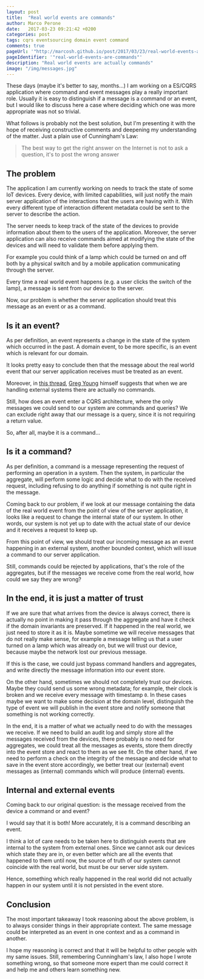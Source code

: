 ```yaml
---
layout: post
title:  "Real world events are commands"
author: Marco Perone
date:   2017-03-23 09:21:42 +0200
categories: post
tags: cqrs eventsourcing domain event command
comments: true
pageUrl: '"http://marcosh.github.io/post/2017/03/23/real-world-events-are-commands.html"'
pageIdentifier: '"real-world-events-are-commands"'
description: "Real world events are actually commands"
image: "/img/messages.jpg"
---
```


These days (maybe it's better to say, months...) I am working on a ES/CQRS application where
command and event messages play a really important role. Usually it is easy to distinguish
if a message is a command or an event, but I would like to discuss here a case where deciding
which one was more appropriate was not so trivial.

What follows is probably not the best solution, but I'm presenting it with the hope of receiving
constructive comments and deepening my understanding of the matter. Just a plain use of Cunningham's Law:

> The best way to get the right answer on the Internet is not to ask a question, it's to post the wrong answer

## The problem

The application I am currently working on needs to track the state of some IoT devices. Every device,
with limited capabilities, will just notify the main server application of the interactions that the
users are having with it. With every different type of interaction different metadata could be sent to
the server to describe the action.

The server needs to keep track of the state of the devices to provide information about them to the users
of the application. Moreover, the server application can also receive commands aimed at modifying the
state of the devices and will need to validate them before applying them.

For example you could think of a lamp which could be turned on and off both by a physical switch and
by a mobile application communicating through the server.

Every time a real world event happens (e.g. a user clicks the switch of the lamp), a message is sent
from our device to the server.

Now, our problem is whether the server application should treat this message as an event or as a command.

## Is it an event?

As per definition, an event represents a change in the state of the system which occurred in the past. A domain
event, to be more specific, is an event which is relevant for our domain.

It looks pretty easy to conclude then that the message about the real world event that our server
application receives must be treated as an event.

Moreover, in [this thread](https://groups.google.com/forum/#!msg/dddcqrs/V3Ikh1V3V_c/hRheJkXqttgJ),
[Greg Young](https://twitter.com/gregyoung) himself suggests that when we are handling external
systems there are actually no commands.

Still, how does an event enter a CQRS architecture, where the only messages we could send to our
system are commands and queries?  We can exclude right away that our message is a query, since it is
not requiring a return value.

So, after all, maybe it is a command...

## Is it a command?

As per definition, a command is a message representing the request of performing an operation in a
system. Then the system, in particular the aggregate, will perform some logic and decide what to do
with the received request, including refusing to do anything if something is not quite right in the
message.

Coming back to our problem, if we look at our message containing the data of the real world event
from the point of view of the server application, it looks like a request to change the internal state
of our system. In other words, our system is not yet up to date with the actual state of our device
and it receives a request to keep up.

From this point of view, we should treat our incoming message as an event happening in an external
system, another bounded context, which will issue a command to our server application.

Still, commands could be rejected by applications, that's the role of the aggregates, but if the
messages we receive come from the real world, how could we say they are wrong?

## In the end, it is just a matter of trust

If we are sure that what arrives from the device is always correct, there is actually no point in
making it pass through the aggregate and have it check if the domain invariants are preserved.
If it happened in the real world, we just need to store it as it is. Maybe sometime we will receive
messages that do not really make sense, for example a message telling us that a user turned on a lamp
which was already on, but we will trust our device, because maybe the network lost our
previous message.

If this is the case, we could just bypass command handlers and aggregates, and write directly the
message information into our event store.

On the other hand, sometimes we should not completely trust our devices. Maybe they could
send us some wrong metadata; for example, their clock is broken and we receive every message with
timestamp `0`. In these cases maybe we want to make some decision at the domain level, distinguish
the type of event we will publish in the event store and notify someone that something is
not working correctly.

In the end, it is a matter of what we actually need to do with the messages we receive. If we need
to build an audit log and simply store all the messages received from the devices, there probably is
no need for aggregates, we could treat all the messages as events, store them directly into
the event store and react to them as we see fit. On the other hand, if we need to perform a check
on the integrity of the message and decide what to save in the event store accordingly, we better
treat our (external) event messages as (internal) commands which will produce (internal) events.

## Internal and external events

Coming back to our original question: is the message received from the device a command or and event?

I would say that it is both! More accurately, it is a command describing an event.

I think a lot of care needs to be taken here to distinguish events that are internal to the system
from external ones. Since we cannot ask our devices which state they are in, or even better which
are all the events that happened to them until now, the source of truth of our system cannot coincide
with the real world, but must be our server side system.

Hence, something which really happened in the real world did not actually happen in our system
until it is not persisted in the event store.

## Conclusion

The most important takeaway I took reasoning about the above problem, is to always consider things
in their appropriate context. The same message could be interpreted as an event in one context and
as a command in another.

I hope my reasoning is correct and that it will be helpful to other people with my same issues. Still,
remembering Cunningham's law, I also hope I wrote something wrong, so that someone more expert
than me could correct it and help me and others learn something new.
